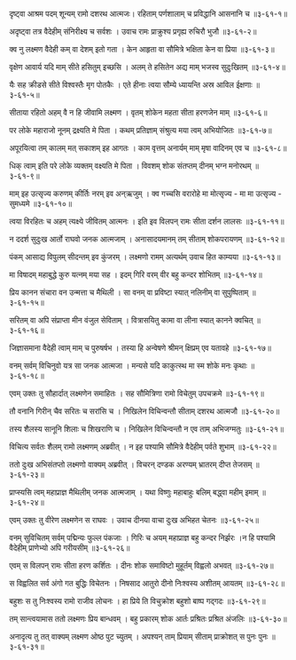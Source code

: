 दृष्ट्वा आश्रम पदम् शून्यम् रामो दशरथ आत्मजः।
रहिताम् पर्णशालाम् च प्रविद्धानि आसनानि च ॥३-६१-१॥

अदृष्ट्वा तत्र वैदेहीम् संनिरीक्ष्य च सर्वशः ।
उवाच रामः प्राक्रुश्य प्रगृह्य रुचिरौ भुजौ ॥३-६१-२॥

क्व नु लक्ष्मण वैदेही कम् वा देशम् इतो गता ।
केन आहृता वा सौमित्रे भक्षिता केन वा प्रिया ॥३-६१-३॥

वृक्षेण आवार्य यदि माम् सीते हसितुम् इच्छसि ।
अलम् ते हसितेन अद्य माम् भजस्व सुदुःखितम् ॥३-६१-४॥

यैः सह क्रीडसे सीते विश्वस्तैः मृग पोतकैः ।
एते हीनाः त्वया सौम्ये ध्यायन्ति अस्र आविल ईक्षणाः ॥३-६१-५॥

सीताया रहितो अहम् वै न हि जीवामि लक्ष्मण ।
वृतम् शोकेन महता सीता हरणजेन माम् ॥३-६१-६॥

पर लोके महाराजो नूनम् द्रक्ष्यति मे पिता ।
कथम् प्रतिज्ञाम् संश्रुत्य मया त्वम् अभियोजितः ॥३-६१-७॥

अपूरयित्वा तम् कालम् मत् सकाशम् इह आगतः ।
काम वृत्तम् अनार्यम् माम् मृषा वादिनम् एव च ॥३-६१-८॥

धिक् त्वाम् इति परे लोके व्यक्तम् वक्ष्यति मे पिता ।
विवशम् शोक संतप्तम् दीनम् भग्न मनोरथम् ॥३-६१-९॥

माम् इह उत्सृज्य करुणम् कीर्तिः नरम् इव अन्ऋजुम् ।
क्व गच्चसि वरारोहे मा मोत्सृज्य - मा मा उत्सृज्य - सुमध्यमे ॥३-६१-१०॥

त्वया विरहितः च अहम् त्यक्ष्ये जीवितम् आत्मनः ।
इति इव विलपन् रामः सीता दर्शन लालसः ॥३-६१-११॥

न ददर्श सुदुःख आर्तो राघवो जनक आत्मजाम् ।
अनासादयमानम् तम् सीताम् शोकपरायणम् ॥३-६१-१२॥

पंकम् आसाद्य विपुलम् सीदन्तम् इव कुंजरम् ।
लक्ष्मणो रामम् अत्यर्थम् उवाच हित काम्यया ॥३-६१-१३॥

मा विषादम् महाबुद्धे कुरु यत्नम् मया सह ।
इदम् गिरि वरम् वीर बहु कन्दर शोभितम् ॥३-६१-१४॥

प्रिय कानन संचारा वन उन्मत्ता च मैथिली ।
सा वनम् वा प्रविष्टा स्यात् नलिनीम् वा सुपुष्पिताम् ॥३-६१-१५॥

सरितम् वा अपि संप्राप्ता मीन वंजुल सेविताम् ।
वित्रासयितु कामा वा लीना स्यात् कानने क्वचित् ॥३-६१-१६॥

जिज्ञासमाना वैदेही त्वाम् माम् च पुरुषर्षभ ।
तस्या हि अन्वेषणे श्रीमन् क्षिप्रम् एव यतावहे ॥३-६१-१७॥

वनम् सर्वम् विचिनुवो यत्र सा जनक आत्मजा ।
मन्यसे यदि काकुत्स्थ मा स्म शोके मनः कृथाः ॥३-६१-१८॥

एवम् उक्तः तु सौहार्दात् लक्ष्मणेन समाहितः ।
सह सौमित्रिणा रामो विचेतुम् उपचक्रमे ॥३-६१-१९॥

तौ वनानि गिरीन् चैव सरितः च सरांसि च ।
निखिलेन विचिन्वन्तौ सीताम् दशरथ आत्मजौ ॥३-६१-२०॥

तस्य शैलस्य सानूनि शिलाः च शिखराणि च ।
निखिलेन विचिन्वन्तौ न एव ताम् अभिजग्मतुः ॥३-६१-२१॥

विचित्य सर्वतः शैलम् रामो लक्ष्मणम् अब्रवीत् ।
न इह पश्यामि सौमित्रे वैदेहीम् पर्वते शुभाम् ॥३-६१-२२॥

ततो दुःख अभिसंतप्तो लक्ष्मणो वाक्यम् अब्रवीत् ।
विचरन् दण्डक अरण्यम् भ्रातरम् दीप्त तेजसम् ॥३-६१-२३॥

प्राप्स्यसि त्वम् महाप्राज्ञ मैथिलीम् जनक आत्मजाम् ।
यथा विष्णुः महाबाहुः बलिम् बद्ध्वा महीम् इमाम् ॥३-६१-२४॥

एवम् उक्तः तु वीरेण लक्ष्मणेन स राघवः ।
उवाच दीनया वाचा दुःख अभिहत चेतनः ॥३-६१-२५॥

वनम् सुविचितम् सर्वम् पद्मिन्यः फुल्ल पंकजाः ।
गिरिः च अयम् महाप्राज्ञ बहु कन्दर निर्झरः ।न हि पश्यामि वैदेहीम् प्राणेभ्यो अपि गरीयसीम् ॥३-६१-२६॥

एवम् स विलपन् रामः सीता हरण कर्शितः ।
दीनः शोक समाविष्टो मुहूर्तम् विह्वलो अभवत् ॥३-६१-२७॥

स विह्वलित सर्व अंगो गत बुद्धिः विचेतनः ।
निषसाद आतुरो दीनो निःश्वस्य अशीतम् आयतम् ॥३-६१-२८॥

बहुशः स तु निःश्वस्य रामो राजीव लोचनः ।
हा प्रिये ति विचुक्रोश बहुशो बाष्प गद्गदः ॥३-६१-२९॥

तम् सान्त्वयामास ततो लक्ष्मणः प्रिय बान्धवम् ।
बहु प्रकारम् शोक आर्तः प्रश्रितः प्रश्रित अंजलिः ॥३-६१-३०॥

अनादृत्य तु तत् वाक्यम् लक्ष्मण ओष्ठ पुट च्युतम् ।
अपश्यन् ताम् प्रियाम् सीताम् प्राक्रोशत् स पुनः पुनः ॥३-६१-३१॥

